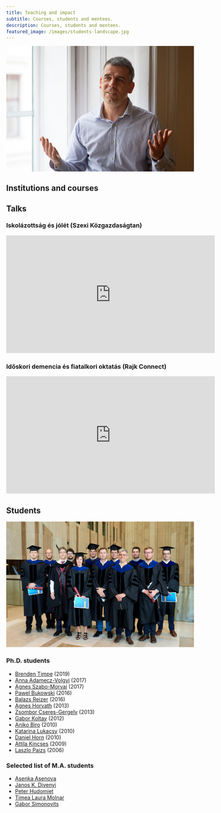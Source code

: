 ```yaml
---
title: Teaching and impact
subtitle: Courses, students and mentees.
description: Courses, students and mentees.
featured_image: /images/students-landscape.jpg
---
```


![](/images/teach-landscape.jpg)

## Institutions and courses

## Talks

### Iskolázottság és jólét (Szexi Közgazdaságtan)
<iframe width="560" height="315" src="https://www.youtube.com/embed/WMKwNZQ7alY" title="YouTube video player" frameborder="0" allow="accelerometer; autoplay; clipboard-write; encrypted-media; gyroscope; picture-in-picture" allowfullscreen></iframe>

### Időskori demencia és fiatalkori oktatás (Rajk Connect)
<iframe src="https://www.facebook.com/plugins/video.php?height=314&href=https%3A%2F%2Fwww.facebook.com%2Frajkofficial%2Fvideos%2F2903329586576276%2F&show_text=false&width=560&t=0" width="560" height="314" style="border:none;overflow:hidden" scrolling="no" frameborder="0" allowfullscreen="true" allow="autoplay; clipboard-write; encrypted-media; picture-in-picture; web-share" allowFullScreen="true"></iframe>

## Students
![](/images/students-landscape.jpg)

### Ph.D. students
- [Brenden Timpe](https://www.brendentimpe.com/) (2019) 
- [Anna Adamecz-Volgyi](http://budapestinstitute.eu/index.php/about_us/datasheet2/adamecz_anna/en) (2017)
- [Agnes Szabo-Morvai](https://szabomorvaiagnes22.wixsite.com/website) (2017)
- [Pawel Bukowski](https://sites.google.com/site/pwllbukowski/home) (2016)
- [Balazs Reizer](https://sites.google.com/site/balazsreizer/) (2016)
- [Agnes Horvath](https://hu.linkedin.com/in/agnes-horvath-449152124) (2013)
- [Zsombor Cseres-Gergely](https://ec.europa.eu/jrc/en/person/zsombor-cseres-gergely) (2013)
- [Gabor Koltay](https://cerre.eu/biographies/gabor-koltay/) (2012)
- [Aniko Biro](https://sites.google.com/site/aniko17biro/) (2010) 
- [Katarina Lukacsy](https://www.linkedin.com/in/katar%C3%ADna-luk%C3%A1csy-37900b34) (2010)
- [Daniel Horn](https://mwpweb.eu/DanielHorn/) (2010) 
- [Attila Kincses](https://www.mckinsey.com/our-people/attila-kincses#) (2009)
- [Laszlo Paizs](https://rekk.hu/munkatars/15/paizs-laszlo) (2006)

### Selected list of M.A. students
- [Asenka Asenova](https://lsa.umich.edu/econ/people/faculty/asenovaa.html)
- [Janos K. Divenyi](https://divenyijanos.github.io/)
- [Peter Hudomiet](https://www.rand.org/about/people/h/hudomiet_peter.html)
- [Timea Laura Molnar](https://timea-laura-molnar.com/)
- [Gabor Simonovits](https://www.gaborsimonovits.com/)

